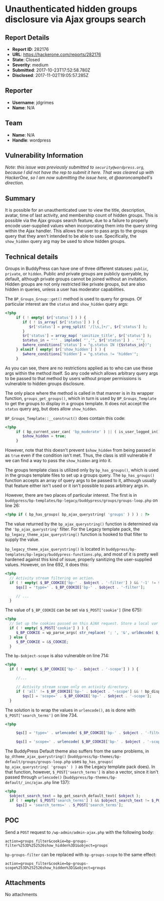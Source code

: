 # Unauthenticated hidden groups disclosure via Ajax groups search

## Report Details
- **Report ID**: 282176
- **URL**: https://hackerone.com/reports/282176
- **State**: Closed
- **Severity**: medium
- **Submitted**: 2017-10-23T17:52:58.780Z
- **Disclosed**: 2017-11-02T19:05:57.285Z

## Reporter
- **Username**: jdgrimes
- **Name**: N/A

## Team
- **Name**: N/A
- **Handle**: wordpress

## Vulnerability Information
*Note: this issue was previously submitted to `security@wordpress.org`, because I did not have the rep to submit it here. That was cleared up with HackerOne, so I am now submitting the issue here, at @aaroncampbell's direction.*

## Summary

It is possible for an unauthenticated user to view the title, description, avatar, time of last activity, and membership count of hidden groups. This is possible via the Ajax groups search feature, due to a failure to properly encode user-supplied values when incorporating them into the query string within the Ajax handler. This allows the user to pass args to the groups query that they aren't intended to be able to use. Specifically, the `show_hidden` query arg may be used to show hidden groups.

## Technical details

Groups in BuddyPress can have one of three different statuses: `public`, `private`, or `hidden`. Public and private groups are publicly queryable, by default, although private groups cannot be joined without an invitation. Hidden groups are not only restricted like private groups, but are also hidden in queries, unless a user has moderator capabilities.

The `BP_Groups_Group::get()` method is used to query for groups. Of particular interest are the `status` and `show_hidden` query args:

```php
<?php
     if ( ! empty( $r['status'] ) ) {
        if ( ! is_array( $r['status'] ) ) {
           $r['status'] = preg_split( '/[\s,]+/', $r['status'] );
        }
        $r['status'] = array_map( 'sanitize_title', $r['status'] );
        $status_in = "'" . implode( "','", $r['status'] ) . "'";
        $where_conditions['status'] = "g.status IN ({$status_in})";
     } elseif ( empty( $r['show_hidden'] ) ) {
        $where_conditions['hidden'] = "g.status != 'hidden'";
     }
```

As you can see, there are no restrictions applied as to who can use these args within the method itself. So any code which allows arbitrary query args to be passed to that method by users without proper permissions is vulnerable to hidden groups disclosure.

The only place where the method is called in that manner is in its wrapper function, `groups_get_groups()`, which in turn is used by `BP_Groups_Template` to get the groups to display in a groups template. It does not accept the `status` query arg, but does allow `show_hidden`.

`BP_Groups_Template::__construct()` does contain this code:

```php
<?php
     if ( bp_current_user_can( 'bp_moderate' ) || ( is_user_logged_in() && $user_id == bp_loggedin_user_id() ) ) {
        $show_hidden = true;
     }
```

However, note that this doesn't prevent `$show_hidden` from being passed in as `true` even if the condition isn't met. Thus, the class is still vulnerable if we can find a way to pass the `show_hidden` arg into it.

The groups template class is utilized only by `bp_has_groups()`, which is used in the groups template files to set up a groups query. The `bp_has_groups()` function accepts an array of query args to be passed to it, although usually that feature either isn't used or it isn't possible to pass arbitrary args in.

However, there are two places of particular interest. The first is in `buddypress/bp-templates/bp-legacy/buddypress/groups/groups-loop.php` on line 26:

```php
<?php if ( bp_has_groups( bp_ajax_querystring( 'groups' ) ) ) : ?>
```

The value returned by the `bp_ajax_querystring()` function is determined via the `'bp_ajax_querystring'` filter. For the Legacy template pack, the `bp_legacy_theme_ajax_querystring()` function is hooked to that filter to supply the value.

`bp_legacy_theme_ajax_querystring()` is located in `buddypress/bp-templates/bp-legacy/buddypress-functions.php`, and most of it is pretty well hardened against this kind of issue, properly sanitizing the user-supplied values. However, on line 692, it does this:

```php
<?php
  // Activity stream filtering on action.
  if ( ! empty( $_BP_COOKIE['bp-' . $object . '-filter'] ) && '-1' != $_BP_COOKIE['bp-' . $object . '-filter'] ) {
     $qs[] = 'type=' . $_BP_COOKIE['bp-' . $object . '-filter'];

     // ...
  }
```

The value of `$_BP_COOKIE` can be set via `$_POST['cookie']` (line 675):

```php
<?php
  // Set up the cookies passed on this AJAX request. Store a local var to avoid conflicts.
  if ( ! empty( $_POST['cookie'] ) ) {
     $_BP_COOKIE = wp_parse_args( str_replace( '; ', '&', urldecode( $_POST['cookie'] ) ) );
  } else {
     $_BP_COOKIE = &$_COOKIE;
  }
```

The `bp-$object-scope` is also vulnerable on line 714:

```php
<?php
  if ( ! empty( $_BP_COOKIE['bp-' . $object . '-scope'] ) ) {

     //...

     // Activity stream scope only on activity directory.
     if ( 'all' != $_BP_COOKIE['bp-' . $object . '-scope'] && ! bp_displayed_user_id() && ! bp_is_single_item() )
        $qs[] = 'scope=' . $_BP_COOKIE['bp-' . $object . '-scope'];
  }
```

The solution is to wrap the values in `urlencode()`, as is done with `$_POST['search_terms']` on line 734.

```php
<?php

     $qs[] = 'type=' . urlencode( $_BP_COOKIE['bp-' . $object . '-filter'] );

     $qs[] = 'scope=' . urlencode( $_BP_COOKIE['bp-' . $object . '-scope'] );
```

The BuddyPress Default theme also suffers from the same problems, in `bp_dtheme_ajax_querystring()` (`buddypress/bp-themes/bp-default/groups/groups-loop.php` uses `bp_has_groups( bp_ajax_querystring( 'groups' ) )` as the Legacy template pack does). In that function, however, `$_POST['search_terms']` is also a vector, since it isn't passed through `urlencode()` (`buddypress/bp-themes/bp-default/_inc/ajax.php` line 137):

```php
<?php
  $object_search_text = bp_get_search_default_text( $object );
  if ( ! empty( $_POST['search_terms'] ) && $object_search_text != $_POST['search_terms'] && 'false' != $_POST['search_terms'] && 'undefined' != $_POST['search_terms'] )
     $qs[] = 'search_terms=' . $_POST['search_terms'];
```

## POC

Send a `POST` request to `/wp-admin/admin-ajax.php` with the following body:

```
action=groups_filter&cookie=bp-groups-filter%253D%252526show_hidden%3D1&object=groups
```

`bp-groups-filter` can be replaced with `bp-groups-scope` to the same effect:

```
action=groups_filter&cookie=bp-groups-scope%253D%252526show_hidden%3D1&object=groups
```

## Attachments
No attachments
